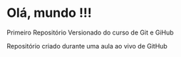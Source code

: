 # Olá, mundo !!!
 Primeiro Repositório Versionado do curso de Git e GiHub

 Repositório criado durante uma aula ao vivo de GitHub
